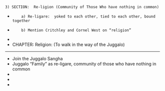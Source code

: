     3) SECTION:  Re-ligion (Community of Those Who have nothing in common)
*         a) Re-ligare:  yoked to each other, tied to each other, bound together
*         b) Mention Critchley and Cornel West on “religion”
* 
* CHAPTER: Religion: (To walk in the way of the Juggalo) 
* ***********************************************************
* Join the Juggalo Sangha
* Juggalo “Family” as re-ligare, community of those who have nothing in common
* 
* 
* 